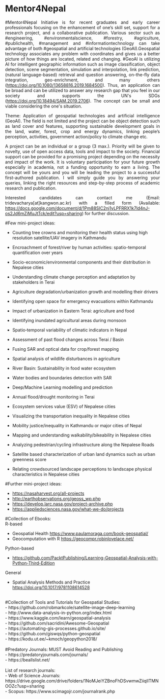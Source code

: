 # Mentor4Nepal

<div align="justify"> 

#Mentor4Nepal Initiative is for recent graduates and early career professionals focusing on the enhancement of one’s skill set, support for a research project, and a collaborative publication. Various sector such as #engineering, #environmentalscience, #forestry, #agriculture, #publichealth, #management and #informationtechnology can take advantage of both #geospatial and artificial technologies (GeoAI).Geospatial technology associates any problem with coordinates and gives us a better picture of how things are located, related and changing. #GeoAI is utilizing AI for intelligent geographic information such as image classification, object detection, scene segmentation, simulation and interpolation, link prediction, (natural language-based) retrieval and question answering, on-the-fly data integration, geo-enrichment, and many others (https://doi.org/10.1080/13658816.2019.1684500). Thus, an application can be broad and can be utilized to answer any research gap that you feel in our society and supports the UN's SDGs (https://doi.org/10.18494/SAM.2019.2706). The concept can be small and viable considering the one's situation.

Theme: Application of geospatial technologies and artificial intelligence (GeoAI). The field is not limited and the project can be object detection such as land cover and features, supporting sustainable development goals in the land, water, forest, crop and energy dynamics, linking people’s perception, activities, government action/policy to climate change etc.

A project can be an individual or a group (3 max.). Priority will be given to novelty, use of open access data, tools and impact to the society. Financial support can be provided for a promising project depending on the necessity and impact of the work. It is voluntary participation for your future growth especially in academia, not a funding opportunity to earn a living. The concept will be yours and you will be leading the project to a successful first-authored publication. I will simply guide you by answering your queries, linking the right resources and step-by-step process of academic research and publication.

Interested candidates can contact me (Email: tridevacharya[at]kangwon.ac.kr) with a filled form (Available: https://docs.google.com/document/d/1Pm88SIC2nj1vLPFRRX1k7ld4nJ-os2Jd6mZiMuJtTck/edit?usp=sharing) for further discussion.

</div>

#Few mini-project ideas:
- Counting tree crowns and monitoring their health status using high resolution satellite/UAV imagery in Kathmandu
- Encroachment of forest/river by human activities: spatio-temporal quantification over years
- Socio-economic/environmental components and their distribution in Nepalese cities
- Understanding climate change perception and adaptation by stakeholders in Terai
- Agriculture degradation/urbanization growth and modelling their drivers
- Identifying open space for emergency evacuations within Kathmandu
- Impact of urbanization in Eastern Terai: agriculture and food
- Identifying inundated agricultural areas during monsoon
- Spatio‐temporal variability of climatic indicators in Nepal
- Assessment of past flood changes across Terai / Basin
- Fusing SAR and optical data for crop/forest mapping
- Spatial analysis of wildlife disturbances in agriculture
- River Basin: Sustainability in food water ecosystem
- Water bodies and boundaries detection with SAR
- Deep/Machine Learning modelling and prediction
- Annual flood/drought monitoring in Terai

- Ecosystem services value (ESV) of Nepalese cities
- Visualizing the transportation inequality in Nepalese cities
- Mobility justice/inequality in Kathmandu or major cities of Nepal
- Mapping and understanding walkability/bikeability in Nepalese cities
- Analyzing pedestrian/cycling infrastructure along the Nepalese Roads
- Satellite based characterization of urban land dynamics such as urban greenness score
- Relating crowdsourced landscape perceptions to landscape physical characteristics in Nepalese cities

#Further mini-project ideas: </br>
- https://nasaharvest.org/all-projects </br>
- http://earthobservations.org/geoss_wp.php </br>
- https://develop.larc.nasa.gov/project-archive.php </br>
- https://appliedsciences.nasa.gov/what-we-do/projects </br>

#Collection of Ebooks: </br>
R-based </br>
- Geospatial Health https://www.paulamoraga.com/book-geospatial/ </br>
- Geocomputation with R https://geocompr.robinlovelace.net/ </br>

Python-based </br>
- https://github.com/PacktPublishing/Learning-Geospatial-Analysis-with-Python-Third-Edition </br>

General </br>
- Spatial Analysis Methods and Practice https://doi.org/10.1017/9781108614528 </br>

 </br>
#Collection of Tools and Tutorials for Geospatial Studies: </br>
- https://github.com/robmarkcole/satellite-image-deep-learning </br>
- http://www.data-analysis-in-python.org/index.html </br>
- https://www.kaggle.com/learn/geospatial-analysis </br>
- https://github.com/sacridini/Awesome-Geospatial </br>
- https://automating-gis-processes.github.io/site/ </br>
- https://github.com/giswqs/python-geospatial </br>
- https://kodu.ut.ee/~kmoch/geopython2018/ </br>

</br>
#Predatory Journals: MUST Avoid Reading and Publishing </br>
- https://predatoryjournals.com/journals/ </br>
- https://beallslist.net/ </br>

</br>
List of research journals: </br>
- Web of Science Journals: https://drive.google.com/drive/folders/1NoMJeiYZBnoFhDSvwmwZiiqlITMNOOZc?usp=sharing </br>
- Scopus: https://www.scimagojr.com/journalrank.php </br>
